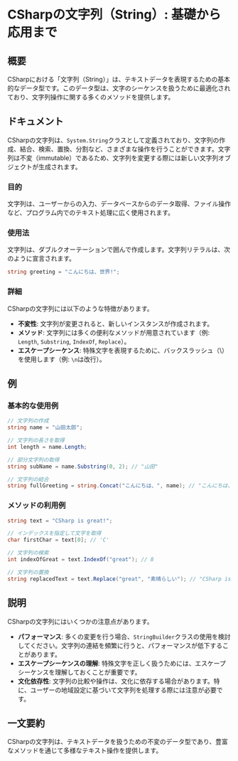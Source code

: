 <!--
Meta Description: # CSharpの文字列（String）: 基礎から応用まで ## 概要 CSharpにおける「文字列（String）」は、テキストデータを表現するための基本的なデータ型です。このデータ型は、文字のシーケンスを扱うために最適化されており、文字列操作に関する多くのメソッドを提供します。 ## ドキュメ...
Meta Keywords: string, csharp, name, text, こんにちは
-->

# CSharpの文字列（String）: 基礎から応用まで

## 概要
CSharpにおける「文字列（String）」は、テキストデータを表現するための基本的なデータ型です。このデータ型は、文字のシーケンスを扱うために最適化されており、文字列操作に関する多くのメソッドを提供します。

## ドキュメント
CSharpの文字列は、`System.String`クラスとして定義されており、文字列の作成、結合、検索、置換、分割など、さまざまな操作を行うことができます。文字列は不変（immutable）であるため、文字列を変更する際には新しい文字列オブジェクトが生成されます。

### 目的
文字列は、ユーザーからの入力、データベースからのデータ取得、ファイル操作など、プログラム内でのテキスト処理に広く使用されます。

### 使用法
文字列は、ダブルクオーテーションで囲んで作成します。文字列リテラルは、次のように宣言されます。

```csharp
string greeting = "こんにちは、世界!";
```

### 詳細
CSharpの文字列には以下のような特徴があります。

- **不変性**: 文字列が変更されると、新しいインスタンスが作成されます。
- **メソッド**: 文字列には多くの便利なメソッドが用意されています（例: `Length`, `Substring`, `IndexOf`, `Replace`）。
- **エスケープシーケンス**: 特殊文字を表現するために、バックスラッシュ（\）を使用します（例: `\n`は改行）。

## 例
### 基本的な使用例

```csharp
// 文字列の作成
string name = "山田太郎";

// 文字列の長さを取得
int length = name.Length;

// 部分文字列の取得
string subName = name.Substring(0, 2); // "山田"

// 文字列の結合
string fullGreeting = string.Concat("こんにちは、", name); // "こんにちは、山田太郎"
```

### メソッドの利用例

```csharp
string text = "CSharp is great!";

// インデックスを指定して文字を取得
char firstChar = text[0]; // 'C'

// 文字列の検索
int indexOfGreat = text.IndexOf("great"); // 8

// 文字列の置換
string replacedText = text.Replace("great", "素晴らしい"); // "CSharp is 素晴らしい!"
```

## 説明
CSharpの文字列にはいくつかの注意点があります。

- **パフォーマンス**: 多くの変更を行う場合、`StringBuilder`クラスの使用を検討してください。文字列の連結を頻繁に行うと、パフォーマンスが低下することがあります。
- **エスケープシーケンスの理解**: 特殊文字を正しく扱うためには、エスケープシーケンスを理解しておくことが重要です。
- **文化依存性**: 文字列の比較や操作は、文化に依存する場合があります。特に、ユーザーの地域設定に基づいて文字列を処理する際には注意が必要です。

## 一文要約
CSharpの文字列は、テキストデータを扱うための不変のデータ型であり、豊富なメソッドを通じて多様なテキスト操作を提供します。